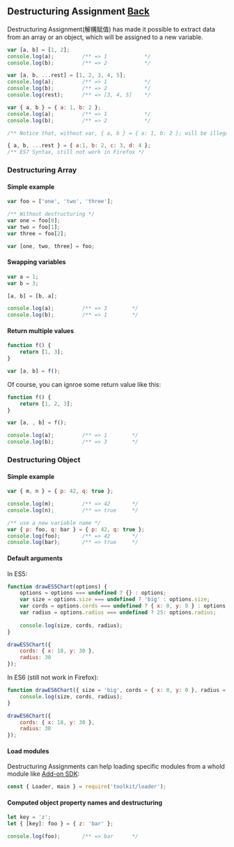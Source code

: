 ## Destructuring Assignment [Back](./../es6.md)

Destructuring Assignment(解構賦值) has made it possible to extract data from an array or an object, which will be assigned to a new variable.

```js
var [a, b] = [1, 2];
console.log(a);         /** => 1            */
console.log(b);         /** => 2            */

var [a, b, ...rest] = [1, 2, 3, 4, 5];
console.log(a);         /** => 1            */
console.log(b);         /** => 2            */
console.log(rest);      /** => [3, 4, 5]    */

var { a, b } = { a: 1, b: 2 };
console.log(a);         /** => 1            */
console.log(b);         /** => 2            */

/** Notice that, without var, { a, b } = { a: 1, b: 2 }; will be illegal */

{ a, b, ...rest } = { a:1, b: 2, c: 3, d: 4 };
/** ES7 Syntax, still not work in Firefox */
```

### Destructuring Array

#### Simple example

```js
var foo = ['one', 'two', 'three'];

/** Without destructuring */
var one = foo[0];
var two = foo[1];
var three = foo[2];

var [one, two, three] = foo;
```

#### Swapping variables

```js
var a = 1;
var b = 3;

[a, b] = [b, a];

console.log(a);         /** => 3        */
console.log(b);         /** => 1        */
```

#### Return multiple values

```js
function f() {
    return [1, 3];
}

var [a, b] = f();
```

Of course, you can ignroe some return value like this:

```js
function f() {
    return [1, 2, 3];
}

var [a, , b] = f();

console.log(a);         /** => 1        */
console.log(b);         /** => 3        */
```

### Destructuring Object

#### Simple example

```js
var { m, n } = { p: 42, q: true };

console.log(m);         /** => 42       */
console.log(n);         /** => true     */

/** use a new variable name */
var { p: foo, q: bar } = { p: 42, q: true };
console.log(foo);       /** => 42       */
console.log(bar);       /** => true     */
```

#### Default arguments

In ES5:

```js
function drawES5Chart(options) {
    options = options === undefined ? {} : options;
    var size = options.size === undefined ? 'big' : options.size;
    var cords = options.cords === undefined ? { x: 0, y: 0 } : options.cords;
    var radius = options.radius === undefined ? 25: options.radius;
    
    console.log(size, cords, radius);
}

drawES5Chart({
    cords: { x: 18, y: 30 },
    radius: 30
});
```

In ES6 (still not work in Firefox):

```js
function drawES6Chart({ size = 'big', cords = { x: 0, y: 0 }, radius = 25 } = {}) {
    console.log(size, cords, radius);
}

drawES6Chart({
    cords: { x: 18, y: 30 },
    radius: 30
});
```

#### Load modules

Destructuring Assignments can help loading specific modules from a whold module like [Add-on SDK](https://developer.mozilla.org/en-US/Add-ons/SDK):

```js
const { Loader, main } = require('toolkit/loader');
```

#### Computed object property names and destructuring

```js
let key = 'z';
let { [key]: foo } = { z: 'bar' };

console.log(foo);       /** => bar      */
```
